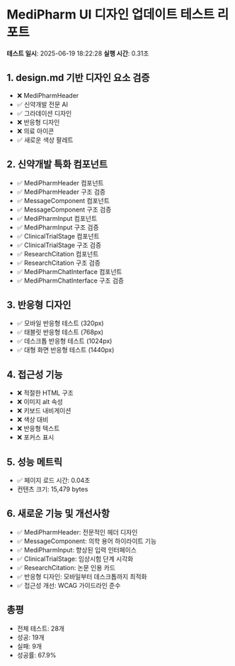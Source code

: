# MediPharm UI 디자인 업데이트 테스트 리포트

**테스트 일시**: 2025-06-19 18:22:28
**실행 시간**: 0.31초

## 1. design.md 기반 디자인 요소 검증
- ❌ MediPharmHeader
- ✅ 신약개발 전문 AI
- ✅ 그라데이션 디자인
- ❌ 반응형 디자인
- ❌ 의료 아이콘
- ✅ 새로운 색상 팔레트

## 2. 신약개발 특화 컴포넌트
- ✅ MediPharmHeader 컴포넌트
- ✅ MediPharmHeader 구조 검증
- ✅ MessageComponent 컴포넌트
- ✅ MessageComponent 구조 검증
- ✅ MediPharmInput 컴포넌트
- ✅ MediPharmInput 구조 검증
- ✅ ClinicalTrialStage 컴포넌트
- ✅ ClinicalTrialStage 구조 검증
- ✅ ResearchCitation 컴포넌트
- ✅ ResearchCitation 구조 검증
- ✅ MediPharmChatInterface 컴포넌트
- ✅ MediPharmChatInterface 구조 검증

## 3. 반응형 디자인
- ✅ 모바일 반응형 테스트 (320px)
- ✅ 태블릿 반응형 테스트 (768px)
- ✅ 데스크톱 반응형 테스트 (1024px)
- ✅ 대형 화면 반응형 테스트 (1440px)

## 4. 접근성 기능
- ❌ 적절한 HTML 구조
- ❌ 이미지 alt 속성
- ❌ 키보드 내비게이션
- ❌ 색상 대비
- ❌ 반응형 텍스트
- ❌ 포커스 표시

## 5. 성능 메트릭
- ✅ 페이지 로드 시간: 0.04초
- 컨텐츠 크기: 15,479 bytes

## 6. 새로운 기능 및 개선사항
- ✅ MediPharmHeader: 전문적인 헤더 디자인
- ✅ MessageComponent: 의학 용어 하이라이트 기능
- ✅ MediPharmInput: 향상된 입력 인터페이스
- ✅ ClinicalTrialStage: 임상시험 단계 시각화
- ✅ ResearchCitation: 논문 인용 카드
- ✅ 반응형 디자인: 모바일부터 데스크톱까지 최적화
- ✅ 접근성 개선: WCAG 가이드라인 준수

## 총평
- 전체 테스트: 28개
- 성공: 19개
- 실패: 9개
- 성공률: 67.9%